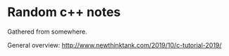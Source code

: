 # Random c++ notes

Gathered from somewhere.

General overview: http://www.newthinktank.com/2019/10/c-tutorial-2019/

